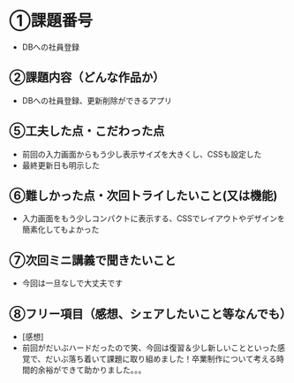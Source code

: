 # ①課題番号

- DBへの社員登録

## ②課題内容（どんな作品か）
- DBへの社員登録、更新削除ができるアプリ

## ⑤工夫した点・こだわった点

- 前回の入力画面からもう少し表示サイズを大きくし、CSSも設定した
- 最終更新日も明示した

## ⑥難しかった点・次回トライしたいこと(又は機能)
- 入力画面をもう少しコンパクトに表示する、CSSでレイアウトやデザインを簡素化してもよかった

## ⑦次回ミニ講義で聞きたいこと
- 今回は一旦なしで大丈夫です
  
## ⑧フリー項目（感想、シェアしたいこと等なんでも）

- [感想]
- 前回がだいぶハードだったので笑、今回は復習＆少し新しいことといった感覚で、だいぶ落ち着いて課題に取り組めました！卒業制作について考える時間的余裕ができて助かりました。。。
